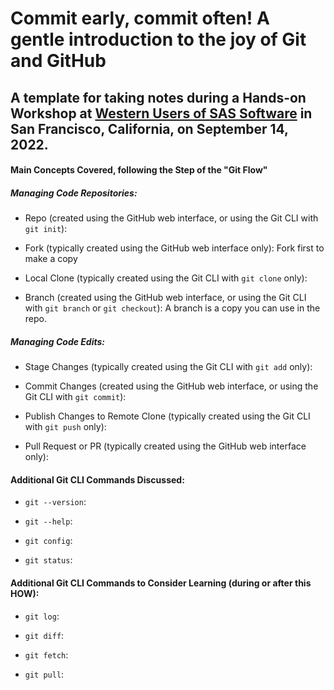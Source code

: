 # Commit early, commit often! A gentle introduction to the joy of Git and GitHub

## A template for taking notes during a Hands-on Workshop at [Western Users of SAS Software](https://www.wuss.org) in San Francisco, California, on September 14, 2022.

#### Main Concepts Covered, following the Step of the "Git Flow"


##### Managing Code Repositories:

- Repo (created using the GitHub web interface, or using the Git CLI with `git init`):

- Fork (typically created using the GitHub web interface only): Fork first to make a copy

- Local Clone (typically created using the Git CLI with `git clone` only): 

- Branch (created using the GitHub web interface, or using the Git CLI with `git branch` or `git checkout`): A branch is a copy you can use in the repo.


##### Managing Code Edits:

- Stage Changes (typically created using the Git CLI with `git add` only):

- Commit Changes (created using the GitHub web interface, or using the Git CLI with `git commit`): 

- Publish Changes to Remote Clone (typically created using the Git CLI with `git push` only): 

- Pull Request or PR (typically created using the GitHub web interface only): 


#### Additional Git CLI Commands Discussed:

- `git --version`:

- `git --help`:

- `git config`:

- `git status`:


#### Additional Git CLI Commands to Consider Learning (during or after this HOW):

- `git log`:

- `git diff`:

- `git fetch`:

- `git pull`:
